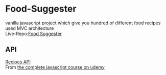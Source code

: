 # Food-Suggester
vanilla javascript project which give you hundred of different food recipes </br>
used MVC architecture </br>
Live-Repo:[Food Suggester](https://food-suggester.netlify.app/)
## API
[Recipes API](https://forkify-api.herokuapp.com/) </br>
From [the complete javascript course on udemy](https://www.udemy.com/course/the-complete-javascript-course/) <br />
